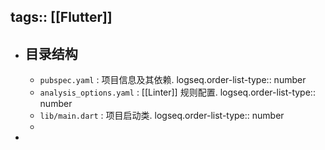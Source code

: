 tags:: [[Flutter]]
---

- ## 目录结构
	- `pubspec.yaml` : 项目信息及其依赖.
	  logseq.order-list-type:: number
	- `analysis_options.yaml` : [[Linter]] 规则配置.
	  logseq.order-list-type:: number
	- `lib/main.dart` : 项目启动类.
	  logseq.order-list-type:: number
	-
-